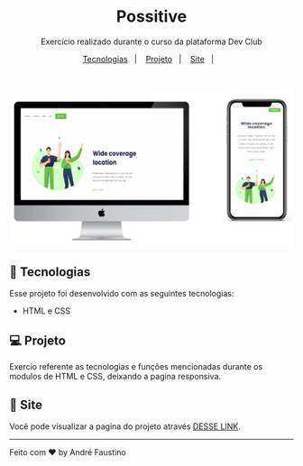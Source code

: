 


<h1 align="center">Possitive</h1>

<p align="center">
Exercício realizado durante o curso da plataforma Dev Club
</p>

<p align="center">
  <a href="#-tecnologias">Tecnologias</a>&nbsp;&nbsp;&nbsp;|&nbsp;&nbsp;&nbsp;
  <a href="#-projeto">Projeto</a>&nbsp;&nbsp;&nbsp;|&nbsp;&nbsp;&nbsp;
  <a href="#-site">Site</a>&nbsp;&nbsp;&nbsp;|&nbsp;&nbsp;&nbsp;
</p>


<br>

<p align="center">
  <img alt="Possitive" src="https://github.com/Andre-FOliveira/Possitive/blob/master/src/Possitive.jpg?raw=true">
</p>

## 🚀 Tecnologias

Esse projeto foi desenvolvido com as seguintes tecnologias:

- HTML e CSS

## 💻 Projeto

Exercio referente as tecnologias e funções mencionadas durante os modulos de HTML e CSS, deixando a pagina responsiva.

## 🔖 Site

Você pode visualizar a pagina do projeto através [DESSE LINK](https://andre-foliveira.github.io/Possitive/).


---

Feito com ♥ by André Faustino
